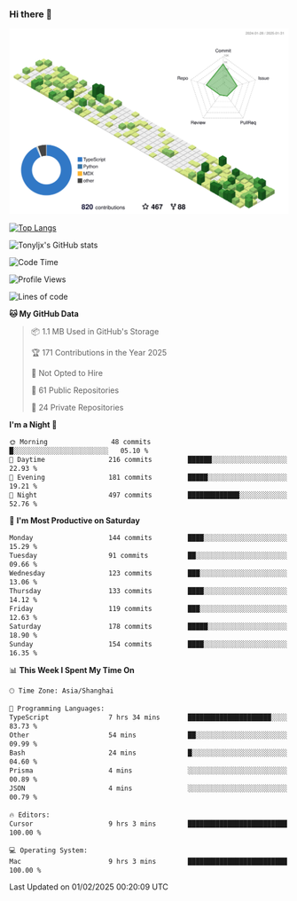 ### Hi there 👋

![](./profile-3d-contrib/profile-green-animate.svg)

 

[![Top Langs](https://github-readme-stats.vercel.app/api/top-langs/?username=tonyljx)](https://github.com/anuraghazra/github-readme-stats)

![Tonyljx's GitHub stats](https://github-readme-stats.vercel.app/api?username=tonyljx&theme=default&show_icons=true)

 

<!--START_SECTION:waka-->
![Code Time](http://img.shields.io/badge/Code%20Time-1%2C149%20hrs%209%20mins-blue)

![Profile Views](http://img.shields.io/badge/Profile%20Views-0-blue)

![Lines of code](https://img.shields.io/badge/From%20Hello%20World%20I%27ve%20Written-769.3%20thousand%20lines%20of%20code-blue)

**🐱 My GitHub Data** 

> 📦 1.1 MB Used in GitHub's Storage 
 > 
> 🏆 171 Contributions in the Year 2025
 > 
> 🚫 Not Opted to Hire
 > 
> 📜 61 Public Repositories 
 > 
> 🔑 24 Private Repositories 
 > 
**I'm a Night 🦉** 

```text
🌞 Morning                48 commits          █░░░░░░░░░░░░░░░░░░░░░░░░   05.10 % 
🌆 Daytime                216 commits         ██████░░░░░░░░░░░░░░░░░░░   22.93 % 
🌃 Evening                181 commits         █████░░░░░░░░░░░░░░░░░░░░   19.21 % 
🌙 Night                  497 commits         █████████████░░░░░░░░░░░░   52.76 % 
```
📅 **I'm Most Productive on Saturday** 

```text
Monday                   144 commits         ████░░░░░░░░░░░░░░░░░░░░░   15.29 % 
Tuesday                  91 commits          ██░░░░░░░░░░░░░░░░░░░░░░░   09.66 % 
Wednesday                123 commits         ███░░░░░░░░░░░░░░░░░░░░░░   13.06 % 
Thursday                 133 commits         ████░░░░░░░░░░░░░░░░░░░░░   14.12 % 
Friday                   119 commits         ███░░░░░░░░░░░░░░░░░░░░░░   12.63 % 
Saturday                 178 commits         █████░░░░░░░░░░░░░░░░░░░░   18.90 % 
Sunday                   154 commits         ████░░░░░░░░░░░░░░░░░░░░░   16.35 % 
```


📊 **This Week I Spent My Time On** 

```text
🕑︎ Time Zone: Asia/Shanghai

💬 Programming Languages: 
TypeScript               7 hrs 34 mins       █████████████████████░░░░   83.73 % 
Other                    54 mins             ██░░░░░░░░░░░░░░░░░░░░░░░   09.99 % 
Bash                     24 mins             █░░░░░░░░░░░░░░░░░░░░░░░░   04.60 % 
Prisma                   4 mins              ░░░░░░░░░░░░░░░░░░░░░░░░░   00.89 % 
JSON                     4 mins              ░░░░░░░░░░░░░░░░░░░░░░░░░   00.79 % 

🔥 Editors: 
Cursor                   9 hrs 3 mins        █████████████████████████   100.00 % 

💻 Operating System: 
Mac                      9 hrs 3 mins        █████████████████████████   100.00 % 
```


 Last Updated on 01/02/2025 00:20:09 UTC
<!--END_SECTION:waka-->
